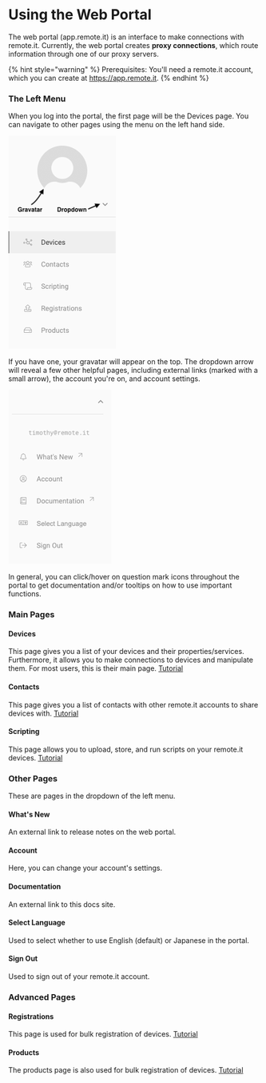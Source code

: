 # Using the Web Portal

The web portal \(app.remote.it\) is an interface to make connections with remote.it. Currently, the web portal creates **proxy connections**, which route information through one of our proxy servers.

{% hint style="warning" %}
Prerequisites: You'll need a remote.it account, which you can create at https://app.remote.it.
{% endhint %}

### The Left Menu

When you log into the portal, the first page will be the Devices page. You can navigate to other pages using the menu on the left hand side.

![The left menu: the Devices page is currently selected.](../../.gitbook/assets/screen-shot-2019-08-06-at-4.13.05-pm%20%281%29.png)

If you have one, your gravatar will appear on the top. The dropdown arrow will reveal a few other helpful pages, including external links \(marked with a small arrow\), the account you're on, and account settings.

![The dropdown&apos;s pages.](../../.gitbook/assets/screen-shot-2019-08-06-at-4.16.57-pm.png)

In general, you can click/hover on question mark icons throughout the portal to get documentation and/or tooltips on how to use important functions.

### Main Pages

#### Devices

This page gives you a list of your devices and their properties/services. Furthermore, it allows you to make connections to devices and manipulate them. For most users, this is their main page. [Tutorial]()

#### Contacts

This page gives you a list of contacts with other remote.it accounts to share devices with. [Tutorial]()

#### Scripting

This page allows you to upload, store, and run scripts on your remote.it devices. [Tutorial](../device-scripting-running-scripts-on-your-devices/)

### Other Pages

These are pages in the dropdown of the left menu.

#### What's New

An external link to release notes on the web portal.

#### Account

Here, you can change your account's settings.

#### Documentation

An external link to this docs site.

#### Select Language

Used to select whether to use English \(default\) or Japanese in the portal.

#### Sign Out

Used to sign out of your remote.it account.

### Advanced Pages

#### Registrations

This page is used for bulk registration of devices. [Tutorial](../../mass-production/bulk-registration.md)

#### Products

The products page is also used for bulk registration of devices. [Tutorial]()



